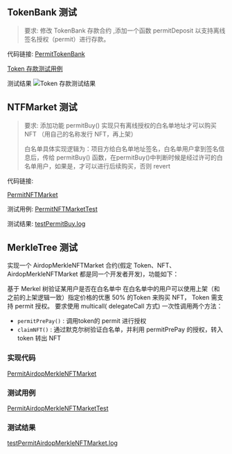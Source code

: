 ## TokenBank 测试
> 要求: 修改 TokenBank 存款合约 ,添加一个函数 permitDeposit 以支持离线签名授权（permit）进行存款。

代码链接: [PermitTokenBank](./src/PermitTokenBank.sol)

 [Token 存款测试用例](./test/PermitToken.t.sol)

 测试结果
![Token 存款测试结果](./resources/TokenBankDepositTest.png)

## NTFMarket 测试
> 要求: 添加功能 permitBuy() 实现只有离线授权的白名单地址才可以购买 NFT （用自己的名称发行 NFT，再上架）
> 
> 白名单具体实现逻辑为：项目方给白名单地址签名，白名单用户拿到签名信息后，传给 permitBuy() 函数，在permitBuy()中判断时候是经过许可的白名单用户，如果是，才可以进行后续购买，否则 revert

代码链接: 

[PermitNFTMarket](./src/PermitNFTMarket.sol)

测试用例: [PermitNFTMarketTest](./test/PermitNFTMarketTest.sol)

测试结果: 
[testPermitBuy.log](./test/testPermitBuy.log)


## MerkleTree 测试
实现一个 AirdopMerkleNFTMarket 合约(假定 Token、NFT、AirdopMerkleNFTMarket 都是同一个开发者开发)，功能如下：

基于 Merkel 树验证某用户是否在白名单中
在白名单中的用户可以使用上架（和之前的上架逻辑一致）指定价格的优惠 50% 的Token 来购买 NFT， Token 需支持 permit 授权。
要求使用 multicall( delegateCall 方式) 一次性调用两个方法：

- `permitPrePay()` : 调用token的 permit 进行授权
- `claimNFT()` : 通过默克尔树验证白名单，并利用 permitPrePay 的授权，转入 token 转出 NFT 

### 实现代码
[PermitAirdopMerkleNFTMarket](./src/AirdopMerkleNFTMarket.sol)

### 测试用例
[PermitAirdopMerkleNFTMarketTest](./test/AirdopMerkleNFTMarket.t.sol)

### 测试结果
[testPermitAirdopMerkleNFTMarket.log](./test/AirdopMerkleNFTMarketTest.log)
